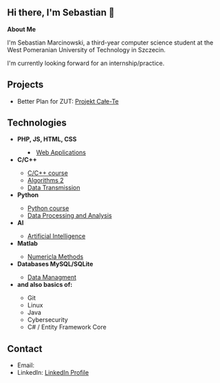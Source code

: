 ## Hi there, I'm Sebastian 👋

<b>About Me</b>

I'm Sebastian Marcinowski, a third-year computer science student at the West Pomeranian University of Technology in Szczecin.

I'm currently looking forward for an internship/practice.


## <b>Projects</b>
<ul>
  <li>Better Plan for ZUT: <a href="https://github.com/sebastianmarcinowski/BetterPlan-Projekt-CaleTe">Projekt Całe-Te</a></li>
</ul>


## <b>Technologies</b>
<ul>
  <b><li>PHP, JS, HTML, CSS</li></b>
  <ul>
    <li style="list-style: inside;"><a href="https://github.com/sebastianmarcinowski/Aplikacje-Internetowe-1">Web Applications</a></li>
  </ul>
  <b><li>C/C++</li></b>
    <ul>
      <li>
        <a href="https://github.com/sebastianmarcinowski/UniversityCourses/tree/main/Semester%202/C%20and%20C%2B%2B%20Programming">C/C++ course</a>
      </li>
      <li>
        <a href="https://github.com/sebastianmarcinowski/UniversityCourses/tree/main/Semester%203/Algorithms%202">Algorithms 2</a>  
      </li>
      <li>
        <a href="https://github.com/sebastianmarcinowski/UniversityCourses/tree/main/Semester%204/Data%20Transmission">Data Transmission</a>
      </li>
    </ul>
  <b><li>Python</li></b>
    <ul>
      <li>
        <a href="https://github.com/sebastianmarcinowski/UniversityCourses/tree/main/Semester%203/Python">Python course</a>
      </li>
      <li>
        <a href="https://github.com/sebastianmarcinowski/UniversityCourses/tree/main/Semester%204/Data%20Processing%20and%20Analysis%20(PiAD)">Data Processing and Analysis</a>
      </li>
    </ul>
  <b><li>AI</li></b>
    <ul>
      <li>
        <a href="https://github.com/sebastianmarcinowski/UniversityCourses/tree/main/Semester%205/Artificial%20Intelligence">Artificial Intelligence</a>
      </li>
    </ul>
  <b><li>Matlab</li></b>
    <ul>
      <li>
        <a href="https://github.com/sebastianmarcinowski/UniversityCourses/tree/main/Semester%203/Numerical%20Methods">Numericla Methods</a>
      </li>
    </ul>
  <b><li>Databases MySQL/SQLite</li></b>
    <ul>
      <li>
        <a href="https://github.com/sebastianmarcinowski/UniversityCourses/tree/main/Semester%205/Data%20Managment">Data Managment</a>
      </li>
    </ul>
  <b><li>and also basics of:</li></b>
  <ul>
    <li>Git</li>
    <li>Linux</li>
    <li>Java</li>
    <li>Cybersecurity</li>
    <li>C# / Entity Framework Core</li>
  </ul>
</ul>

## <b>Contact</b>
<ul>
  <li>Email:</li>
  <li>LinkedIn: <a href="https://www.linkedin.com/in/sebastian-marcinowski-65620b351/">LinkedIn Profile</a></li>
</ul>
